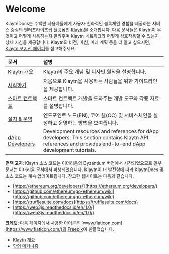 # Welcome <a id="welcome"></a>

KlaytnDocs는 수백만 사용자들에게 사용자 친화적인 블록체인 경험을 제공하는 서비스 중심의 엔터프라이즈급 플랫폼인 [Klaytn](https://www.klaytn.com/)을 소개합니다. 다음 문서들은 Klaytn이 무엇이고 어떻게 사용하는지 알려주며 Klaytn 네트워크와 어떻게 상호작용할 수 있는지 상세 지침을 제공합니다. Klaytn의 비전, 미션, 미래 계획 등을 더 알고 싶으시면, [Klaytn 포지션 페이퍼](https://www.klaytn.com/Klaytn_PositionPaper_V2.1.0.pdf)를 참고해주세요.

| 문서                                   | 설명                                                                                                                                                        |
|:------------------------------------ |:--------------------------------------------------------------------------------------------------------------------------------------------------------- |
| [Klaytn 개요](klaytn/README.md)        | Klaytn의 주요 개념 및 디자인 원칙을 설명합니다.                                                                                                                            |
| [시작하기](getting-started/README.md)    | 처음으로 Klaytn을 사용하는 사람들을 위한 가이드라인을 제공합니다.                                                                                                                   |
| [스마트 컨트랙트](smart-contract/README.md) | 스마트 컨트랙트 개발을 도와주는 개발 도구와 각종 자료를 설명합니다.                                                                                                                    |
| [설치 & 운영](node/README.md)            | 엔드포인트 노드(EN), 코어 셀(CC) 및 서비스체인을 설정하고 운영하는 방법을 보여줍니다.                                                                                                      |
| [dApp Developers](dapp/README.md)    | Development resources and references for dApp developers. This section contains Klaytn API references and provides end-to-end dApp development tutorials. |

**면책 고지**: Klaytn 소스 코드는 이더리움의 Byzantium 버전에서 시작되었으므로 일부 문서는 이더리움 문서에서 파생되었습니다. Klaytn이 더 발전함에 따라 KlaytnDocs 및 소스 코드는 계속 업데이트됩니다. 참고한 웹사이트는 다음과 같습니다.

* [https://ethereum.org/developers/](https://ethereum.org/developers/)
* [https://github.com/ethereum/go-ethereum/wiki](https://github.com/ethereum/go-ethereum/wiki)
* [https://trufflesuite.com/docs](https://trufflesuite.com/docs)
* [https://web3js.readthedocs.io/en/1.0/](https://web3js.readthedocs.io/en/1.0/)


**크레딧**: 다음 페이지에서 사용한 아이콘은 [www.flaticon.com](https://www.flaticon.com/)의 [Freepik](https://www.flaticon.com/authors/freepik)이 만들었습니다.

* [Klaytn 개요](klaytn/README.md)
* [합의 메커니즘](klaytn/design/consensus-mechanism.md)
